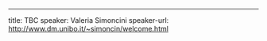---
title: TBC
speaker: Valeria Simoncini
speaker-url: http://www.dm.unibo.it/~simoncin/welcome.html
